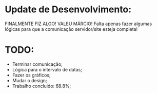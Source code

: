 # Update de Desenvolvimento:

  FINALMENTE FIZ ALGO! VALEU MÁRCIO! Falta apenas fazer algumas
lógicas para que a comunicação servidor/site esteja completa!

# TODO:

* Terminar comunicação;
* Lógica para o intervalo de datas;
* Fazer os gráficos;
* Mudar o design;
* Trabalho concluido: 68.8%;
